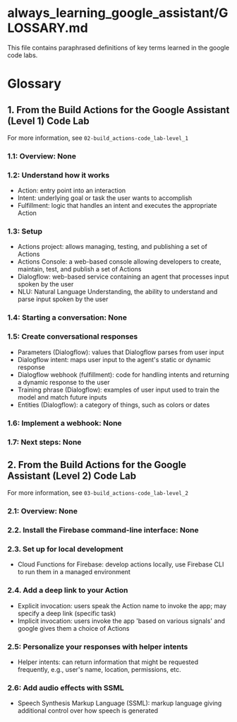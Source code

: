 # always_learning_google_assistant/GLOSSARY.md

This file contains paraphrased definitions of key terms learned in the google code labs.

# Glossary

## 1. From the Build Actions for the Google Assistant (Level 1) Code Lab

For more information, see `02-build_actions-code_lab-level_1`

### 1.1: Overview: None

### 1.2: Understand how it works

- Action: entry point into an interaction
- Intent: underlying goal or task the user wants to accomplish
- Fulfillment: logic that handles an intent and executes the appropriate Action

### 1.3: Setup

- Actions project: allows managing, testing, and publishing a set of Actions
- Actions Console: a web-based console allowing developers to create, maintain, test, and publish a set of Actions
- Dialogflow: web-based service containing an agent that processes input spoken by the user
- NLU: Natural Language Understanding, the ability to understand and parse input spoken by the user

### 1.4: Starting a conversation: None

### 1.5: Create conversational responses

- Parameters (Dialogflow): values that Dialogflow parses from user input
- Dialogflow intent: maps user input to the agent's static or dynamic response
- Dialogflow webhook (fulfillment): code for handling intents and returning a dynamic response to the user
- Training phrase (Dialogflow): examples of user input used to train the model and match future inputs
- Entities (Dialogflow): a category of things, such as colors or dates

### 1.6: Implement a webhook: None

### 1.7: Next steps: None

## 2. From the Build Actions for the Google Assistant (Level 2) Code Lab

For more information, see `03-build_actions-code_lab-level_2`

### 2.1: Overview: None

### 2.2. Install the Firebase command-line interface: None

### 2.3. Set up for local development

- Cloud Functions for Firebase: develop actions locally, use Firebase CLI to run them in a managed environment

### 2.4. Add a deep link to your Action

- Explicit invocation: users speak the Action name to invoke the app; may specify a deep link (specific task)
- Implicit invocation: users invoke the app 'based on various signals' and google gives them a choice of Actions

### 2.5: Personalize your responses with helper intents

- Helper intents: can return information that might be requested frequently, e.g., user's name, location, permissions, etc.

### 2.6: Add audio effects with SSML

- Speech Synthesis Markup Language (SSML): markup language giving additional control over how speech is generated




